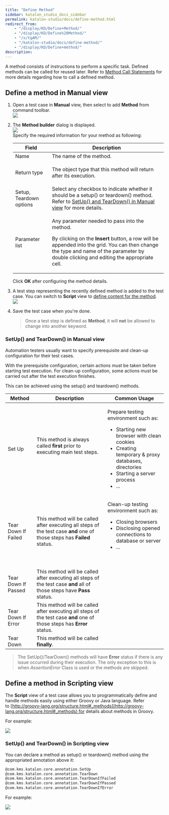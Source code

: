 ```yaml
---
title: "Define Method" 
sidebar: katalon_studio_docs_sidebar
permalink: katalon-studio/docs/define-method.html 
redirect_from:
    - "/display/KD/Define+Method/"
    - "/display/KD/Define%20Method/"
    - "/x/tgAM/"
    - "/katalon-studio/docs/define-method/"
    - "/display/KD/Define+method/"
description: 
---
```

A method consists of instructions to perform a specific task. Defined methods can be called for reused later. Refer to [Method Call Statements](/display/KD/Method+Call+Statements) for more details regarding how to call a defined method.

Define a method in Manual view
------------------------------

1.  Open a test case in **Manual** view, then select to add **Method** from command toolbar.  
    ![](https://github.com/katalon-studio/docs-images/raw/master/katalon-studio/docs/define-method/image2017-6-30-203A453A48.png)  
      
    
2.  The **Method builder** dialog is displayed.   
    ![](https://github.com/katalon-studio/docs-images/raw/master/katalon-studio/docs/define-method/image2017-2-10-153A483A9.png)  
    Specify the required information for your method as following:
    
    <table><thead><tr><th>Field</th><th>Description</th></tr></thead><tbody><tr><td>Name</td><td>The name of the method.</td></tr><tr><td>Return type</td><td><p>The object type that this method will return after its execution.</p></td></tr><tr><td>Setup, Teardown options</td><td>Select any checkbox to indicate whether it should be a setup() or teardown() method. Refer to <a href="#DefineMethod-SetUp()andTearDown()inManualview">SetUp() and TearDown() in Manual view</a> for more details.</td></tr><tr><td>Parameter list</td><td><p>Any parameter needed to pass into the method.</p><p>By clicking on the <strong>Insert</strong> button, a row will be appended into the grid. You can then change the type and name of the parameter by double clicking and editing the appropriate cell.</p></td></tr></tbody></table>
    
    Click **OK** after configuring the method details.
    
3.  A test step representing the recently defined method is added to the test case. You can switch to **Script** view to [define content for the method](/display/KD/Define+method#Definemethod-DefineamethodinScriptingview).  
    ![](https://github.com/katalon-studio/docs-images/raw/master/katalon-studio/docs/define-method/image2017-2-28-143A553A16.png)  
      
    
4.  Save the test case when you're done.
    
    > Once a test step is defined as **Method**, it will **not** be allowed to change into another keyword.
    

### SetUp() and TearDown() in Manual view

Automation testers usually want to specify prerequisite and clean-up configuration for their test cases.

With the prerequisite configuration, certain actions must be taken before starting test execution. For clean-up configuration, some actions must be carried out after the test execution finishes.

This can be achieved using the setup() and teardown() methods. 

<table><thead><tr><th>Method</th><th>Description</th><th>Common Usage</th></tr></thead><tbody><tr><td>Set Up</td><td>This method is always called <strong>first</strong> prior to executing main test steps.<br><br></td><td><p>Prepare testing environment such as:</p><ul><li>Starting new browser with clean cookies</li><li>Creating temporary &amp; proxy databases, directories</li><li>Starting a server process</li><li>...</li></ul></td></tr><tr><td>Tear Down If Failed</td><td>This method will be called after executing all steps of the test case <strong>and</strong> one of those steps has <strong>Failed</strong> status.</td><td><p>Clean-up testing environment such as:</p><ul><li>Closing browsers</li><li>Disclosing opened connections to database or server</li><li>...</li></ul><p>&nbsp;</p></td></tr><tr><td>Tear Down If Passed</td><td>This method will be called after executing all steps of the test case <strong>and</strong> all of those steps have <strong>Pass</strong> status.</td></tr><tr><td>Tear Down If Error</td><td>This method will be called after executing all steps of the test case <strong>and</strong> one of those steps has <strong>Error</strong> status.</td></tr><tr><td>Tear Down</td><td>This method will be called <strong>finally</strong>.</td></tr></tbody></table>

> The SetUp()/TearDown() methods will have **Error** status if there is any issue occurred during their execution. The only exception to this is when _AssertionError_ Class is used or the methods are skipped.

Define a method in Scripting view
---------------------------------

The **Script** view of a test case allows you to programmatically define and handle methods easily using either Groovy or Java language. Refer to [http://groovy-lang.org/structure.html#_methods](http://groovy-lang.org/structure.html#_methods) for details about methods in Groovy.

For example:

![](https://github.com/katalon-studio/docs-images/raw/master/katalon-studio/docs/define-method/1.png)

### SetUp() and TearDown() in Scripting view

You can declare a method as setup() or teardown() method using the appropriated annotation above it:

```groovy
@com.kms.katalon.core.annotation.SetUp
@com.kms.katalon.core.annotation.TearDown
@com.kms.katalon.core.annotation.TearDownIfFailed
@com.kms.katalon.core.annotation.TearDownIfPassed
@com.kms.katalon.core.annotation.TearDownIfError
```

For example:

![](https://github.com/katalon-studio/docs-images/raw/master/katalon-studio/docs/define-method/image2017-2-28-153A103A1.png)